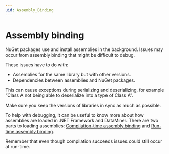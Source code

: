 ```yaml
---
uid: Assembly_Binding
---
```


# Assembly binding

NuGet packages use and install assemblies in the background. Issues may occur from assembly binding that might be difficult to debug.

These issues have to do with:

- Assemblies for the same library but with other versions.
- Dependencies between assemblies and NuGet packages.

This can cause exceptions during serializing and deserializing, for example “Class A not being able to deserialize into a type of Class A”.

Make sure you keep the versions of libraries in sync as much as possible.

To help with debugging, it can be useful to know more about how assemblies are loaded in .NET Framework and DataMiner. There are two parts to loading assemblies: [Compilation-time assembly binding](xref:Compilation_Time_Assembly_Binding) and [Run-time assembly binding](xref:Run_Time_Assembly_Binding).

Remember that even though compilation succeeds issues could still occur at run-time.
